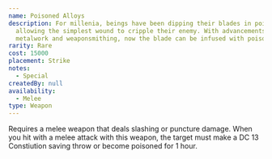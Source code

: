 ```yaml
---
name: Poisoned Alloys
description: For millenia, beings have been dipping their blades in poison,
  allowing the simplest wound to cripple their enemy. With advancements in
  metalwork and weaponsmithing, now the blade can be infused with poison.
rarity: Rare
cost: 15000
placement: Strike
notes:
  - Special
createdBy: null
availability:
  - Melee
type: Weapon
---
```

Requires a melee weapon that deals slashing or puncture damage. When you hit with a melee attack with this weapon, the target must make a DC 13 Constiution saving throw or become poisoned for 1 hour.
